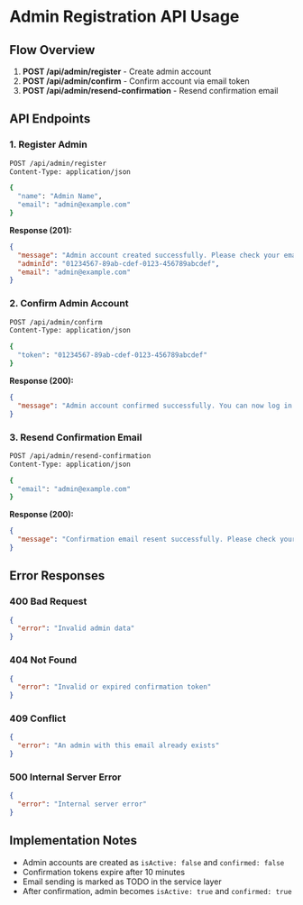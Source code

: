 # Admin Registration API Usage

## Flow Overview

1. **POST /api/admin/register** - Create admin account
2. **POST /api/admin/confirm** - Confirm account via email token
3. **POST /api/admin/resend-confirmation** - Resend confirmation email

## API Endpoints

### 1. Register Admin

```bash
POST /api/admin/register
Content-Type: application/json

{
  "name": "Admin Name",
  "email": "admin@example.com"
}
```

**Response (201):**
```json
{
  "message": "Admin account created successfully. Please check your email for confirmation.",
  "adminId": "01234567-89ab-cdef-0123-456789abcdef",
  "email": "admin@example.com"
}
```

### 2. Confirm Admin Account

```bash
POST /api/admin/confirm
Content-Type: application/json

{
  "token": "01234567-89ab-cdef-0123-456789abcdef"
}
```

**Response (200):**
```json
{
  "message": "Admin account confirmed successfully. You can now log in."
}
```

### 3. Resend Confirmation Email

```bash
POST /api/admin/resend-confirmation
Content-Type: application/json

{
  "email": "admin@example.com"
}
```

**Response (200):**
```json
{
  "message": "Confirmation email resent successfully. Please check your email."
}
```

## Error Responses

### 400 Bad Request
```json
{
  "error": "Invalid admin data"
}
```

### 404 Not Found
```json
{
  "error": "Invalid or expired confirmation token"
}
```

### 409 Conflict
```json
{
  "error": "An admin with this email already exists"
}
```

### 500 Internal Server Error
```json
{
  "error": "Internal server error"
}
```

## Implementation Notes

- Admin accounts are created as `isActive: false` and `confirmed: false`
- Confirmation tokens expire after 10 minutes
- Email sending is marked as TODO in the service layer
- After confirmation, admin becomes `isActive: true` and `confirmed: true`